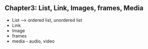 ## Chapter3: List, Link, Images, frames, Media

- List --> ordered list, unordered list
- Link
- Image
- frames
- media - audio, video

